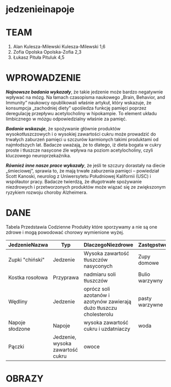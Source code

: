 # jedzenieinapoje

# TEAM

1. Alan Kulesza-Milewski Kulesza-Milewski 1,6
2. Zofia Opolska Opolska-Zofia 2,3
3. Łukasz Pituła Pituluk 4,5

# WPROWADZENIE

**_Najnowsze badania wykazały_**, że takie jedzenie może bardzo negatywnie wpływać na mózg. Na łamach czasopisma naukowego „Brain, Behavior, and Immunity” naukowcy opublikowali właśnie artykuł, który wskazuje, że konsumpcja „zachodniej diety” upośledza funkcję pamięci poprzez deregulację przepływu acetylocholiny w hipokampie. To element układu limbicznego w mózgu odpowiedzialny właśnie za pamięć.

**_Badanie wskazuje_**, że spożywanie głównie produktów wysokotłuszczowych i o wysokiej zawartości cukru może prowadzić do trwałych zaburzeń pamięci u szczurów karmionych takimi produktami od najmłodszych lat. Badacze uważają, że to dlatego, iż dieta bogata w cukry proste i tłuszcze nasycone źle wpływa na poziom acetylocholiny, czyli kluczowego neuroprzekaźnika.

**_Również inne nasze prace wykazały_**, że jeśli te szczury dorastały na diecie „śmieciowej”, sprawia to, że mają trwałe zaburzenia pamięci – powiedział Scott Kanoski, neurolog z Uniwersytetu Południowej Kalifornii (USC) i współautor pracy. Badacze twierdzą, że długotrwałe spożywanie niezdrowych i przetworzonych produktów może wiązać się ze zwiększonym ryzykiem rozwoju choroby Alzheimera.

# DANE

Tabela Przedstawia Codzienne Produkty które sporzywamy a nie są one zdrowe i mogą powodować chorowy wymienione wyżej.

| JedzenieNazwa | Typ | DlaczegoNiezdrowe | Zastępstwo |
|---------------|-----|-------------------|------------|
| Zupki "chiński" | Jedzenie | Wysoka zawartość tłuszczów nasyconych | Zupy domowe |
| Kostka rosołowa | Przyprawa | nadmiaru soli tłuszczów | Bulio warzywny |
| Wędliny | Jedzenie | oprócz soli azotanów i azotynów zawierają dużo tłuszczu cholesterolu | pasty warzywne |
| Napoje słodzone | Napoje | wysoka zawartość cukru i uzdatniaczy | woda |
| Pączki | Jedzenie, wysoka zawartość cukru | owoce |


# OBRAZY
